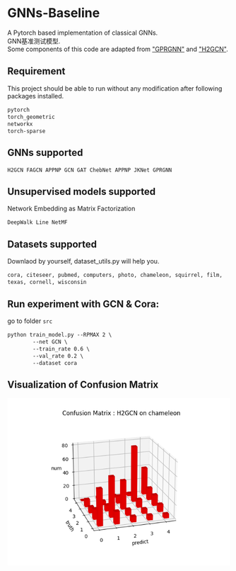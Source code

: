 # GNNs-Baseline
A Pytorch based implementation of classical GNNs.  
GNN基准测试模型.  
Some components of this code are adapted from ["GPRGNN"](https://github.com/jianhao2016/GPRGNN) and ["H2GCN"](https://github.com/GitEventhandler/H2GCN-PyTorch).

## Requirement
This project should be able to run without any modification after following packages installed.  
```
pytorch
torch_geometric
networkx
torch-sparse
```

## GNNs supported
```
H2GCN FAGCN APPNP GCN GAT ChebNet APPNP JKNet GPRGNN
```

## Unsupervised models supported
Network Embedding as Matrix Factorization
```
DeepWalk Line NetMF
```

## Datasets supported
Downlaod by yourself, dataset_utils.py will help you.
```
cora, citeseer, pubmed, computers, photo, chameleon, squirrel, film, texas, cornell, wisconsin
```

## Run experiment with GCN & Cora:
go to folder `src`
```
python train_model.py --RPMAX 2 \
        --net GCN \
        --train_rate 0.6 \
        --val_rate 0.2 \
        --dataset cora 
```
## Visualization of Confusion Matrix
![](https://github.com/jayeew/GNNs-Baseline/blob/main/pics/H2GCN_chamelon.png)
